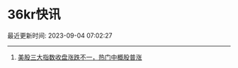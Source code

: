 # 36kr快讯

最近更新时间: 2023-09-04 07:02:27

--- 
1. [美股三大指数收盘涨跌不一，热门中概股普涨](https://www.36kr.com/newsflashes/2416426798244870) 
